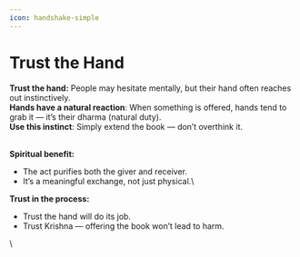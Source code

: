 ```yaml
---
icon: handshake-simple
---
```


# Trust the Hand

**Trust the hand:** People may hesitate mentally, but their hand often reaches out instinctively.\
**Hands have a natural reaction**: When something is offered, hands tend to grab it — it’s their dharma (natural duty).\
**Use this instinct**: Simply extend the book — don’t overthink it.

\
**Spiritual benefit:**

* The act purifies both the giver and receiver.
* It’s a meaningful exchange, not just physical.\


**Trust in the process:**

* Trust the hand will do its job.
* Trust Krishna — offering the book won’t lead to harm.



\

